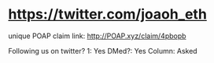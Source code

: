 # https://twitter.com/joaoh_eth

unique POAP claim link: 
http://POAP.xyz/claim/4pbopb

Following us on twitter? 1: Yes
DMed?: Yes
Column: Asked